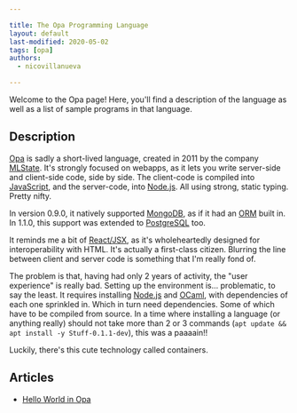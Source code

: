 ```yaml
---

title: The Opa Programming Language
layout: default
last-modified: 2020-05-02
tags: [opa]
authors:
  - nicovillanueva

---
```


Welcome to the Opa page! Here, you'll find a description of the language as well as a list of sample programs in that language.

## Description

[Opa][1] is sadly a short-lived language, created in 2011 by the company [MLState][2].
It's strongly focused on webapps, as it lets you write server-side and client-side
code, side by side. The client-code is compiled into [JavaScript][3], and the server-code,
into [Node.js][4]. All using strong, static typing. Pretty nifty.

In version 0.9.0, it natively supported [MongoDB][5], as if it had an [ORM][6] built in.
In 1.1.0, this support was extended to [PostgreSQL][7] too.

It reminds me a bit of [React/JSX][9], as it's wholeheartedly designed for interoperability
with HTML. It's actually a first-class citizen. Blurring the line between client
and server code is something that I'm really fond of.

The problem is that, having had only 2 years of activity, the "user experience"
is really bad. Setting up the environment is... problematic, to say the least. It
requires installing [Node.js][4] and [OCaml][9], with dependencies of each one sprinkled in.
Which in turn need dependencies. Some of which have to be compiled from source.
In a time where installing a language (or anything really) should not take more
than 2 or 3 commands (`apt update && apt install -y Stuff-0.1.1-dev`), this was a
paaaain!!

Luckily, there's this cute technology called containers.

[1]: https://en.wikipedia.org/wiki/Opa_(programming_language)
[2]: https://www.crunchbase.com/organization/mlstate
[3]: https://en.wikipedia.org/wiki/JavaScript
[4]: https://en.wikipedia.org/wiki/Node.js
[5]: https://en.wikipedia.org/wiki/MongoDB
[6]: https://en.wikipedia.org/wiki/Object%E2%80%93relational_mapping
[7]: https://en.wikipedia.org/wiki/PostgreSQL
[8]: https://legacy.reactjs.org/docs/introducing-jsx.html
[9]: https://en.wikipedia.org/wiki/OCaml


## Articles

- [Hello World in Opa](https://sampleprograms.io/projects/hello-world/opa)